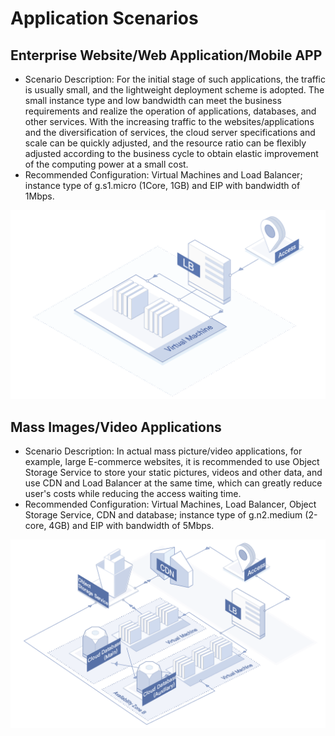 # Application Scenarios
## Enterprise Website/Web Application/Mobile APP
* Scenario Description: For the initial stage of such applications, the traffic is usually small, and the lightweight deployment scheme is adopted. The small instance type and low bandwidth can meet the business requirements and realize the operation of applications, databases, and other services. With the increasing traffic to the websites/applications and the diversification of services, the cloud server specifications and scale can be quickly adjusted, and the resource ratio can be flexibly adjusted according to the business cycle to obtain elastic improvement of the computing power at a small cost.
* Recommended Configuration: Virtual Machines and Load Balancer; instance type of g.s1.micro (1Core, 1GB) and EIP with bandwidth of 1Mbps.

![](../../../../image/vm/Scenarios-Web.png)

## Mass Images/Video Applications

* Scenario Description: In actual mass picture/video applications, for example,  large E-commerce websites, it is recommended to use Object Storage Service to store your static pictures, videos and other data, and use CDN and Load Balancer at the same time, which can greatly reduce user's costs while reducing the access waiting time.
* Recommended Configuration: Virtual Machines, Load Balancer, Object Storage Service, CDN and database; instance type of g.n2.medium (2-core, 4GB) and EIP with bandwidth of 5Mbps.

![](../../../../image/vm/Scenarios-Image.png)
